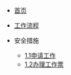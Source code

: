 <!-- docs/_navbar.md -->
* [首页](/)

* [工作流程](guide)

* 安全措施
	* [1.1申请工作](1/1.1/)
	* [1.2办理工作票](1/1.2/)

